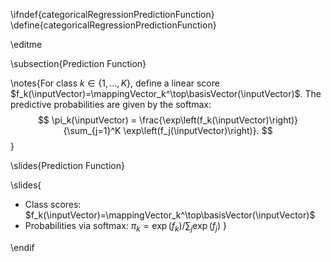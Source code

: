 \ifndef{categoricalRegressionPredictionFunction}
\define{categoricalRegressionPredictionFunction}

\editme

\subsection{Prediction Function}

\notes{For class $k\in\{1,\dots,K\}$, define a linear score $f_k(\inputVector)=\mappingVector_k^\top\basisVector(\inputVector)$. The predictive probabilities are given by the softmax:
$$
\pi_k(\inputVector) = \frac{\exp\left(f_k(\inputVector)\right)}{\sum_{j=1}^K \exp\left(f_j(\inputVector)\right)}.
$$}

\slides{Prediction Function}

\slides{
* Class scores: $f_k(\inputVector)=\mappingVector_k^\top\basisVector(\inputVector)$
* Probabilities via softmax: $\pi_k = \exp(f_k)/\sum_j \exp(f_j)$
}

\endif


